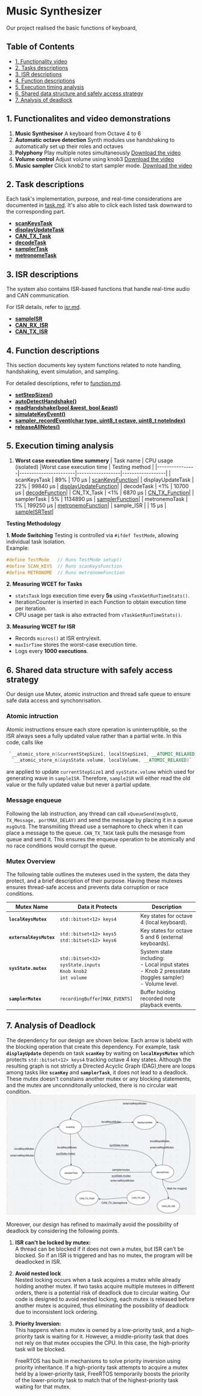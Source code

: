 <!-- REPORT.md -->

# Music Synthesizer

Our project realised the basic functions of keyboard,

## Table of Contents

- [1. Functionality video](#1-functionality-video)
- [2. Tasks descriptions](#2-task-descriptions)
- [3. ISR descriptions](#3-isr-descriptions)
- [4. Function descriptions](#4-function-descriptions)
- [5. Execution timing analysis](#5-execution-timing-analysis)
- [6. Shared data structure and safely access strategy](#6-shared-data-structure-with-safely-access-strategy)
- [7. Analysis of deadlock](#7-analysis-of-deadlock)

## 1. Functionalites and video demonstrations

1. **Music Synthesisor**
   A keyboard from Octave 4 to 6
2. **Automatic octave detection**
   Synth modules use handshaking to automatically set up their roles and octaves
3. **Polyphony**
   Play multiple notes simultaneously
   [Download the video](poly.mp4)
4. **Volume control**
   Adjust volume using knob3
   [Download the video](volume.mp4)
5. **Music sampler**
   Click knob2 to start sampler mode.
   [Download the video](sampler.mp4)

## 2. Task descriptions

Each task's implementation, purpose, and real-time considerations are documented in [task.md](task.md). It's also able to click each listed task downward to the corresponding part.

- [**scanKeysTask**](task.md#1-scanKeysTask)
- [**displayUpdateTask**](task.md#2-displayupdatetask)
- [**CAN_TX_Task**](task.md#3-can_tx_task)
- [**decodeTask**](task.md#4-decodetask)
- [**samplerTask**](task.md#5-samplertask)
- [**metronomeTask**](task.md#6-metronometask)

## 3. ISR descriptions

The system also contains ISR-based functions that handle real-time audio and CAN communication.

For ISR details, refer to [isr.md](isr.md).

- [**sampleISR**](isr.md#1-sampleisr)
- [**CAN_RX_ISR**](isr.md#2-can_rx_isr)
- [**CAN_TX_ISR**](isr.md#3-can_tx_isr)

## 4. Function descriptions

This section documents key system functions related to note handling, handshaking, event simulation, and sampling.

For detailed descriptions, refer to [function.md](function.md).

- [**setStepSizes()**](function.md#1-setstepsizes)
- [**autoDetectHandshake()**](function.md#2-autodetecthandshake)
- [**readHandshake(bool &west, bool &east)**](function.md#3-readhandshakebool-west-bool-east)
- [**simulateKeyEvent()**](function.md#4-simulatekeyeventconst-noteevent-event)
- [**sampler_recordEvent(char type, uint8_t octave, uint8_t noteIndex)**](function.md#5-sampler_recordeventchar-type-uint8_t-octave-uint8_t-noteindex)
- [**releaseAllNotes()**](function.md#6-releaseallnotes)

## 5. Execution timing analysis

1. **Worst case execution time summery**
   | Task name | CPU usage (isolated) |Worst case execution time | Testing method |
   |----------------|-----------------------|------------------|------------------|
   | scanKeysTask | 89% | 170 µs | [scanKeysFunction](wcet.md#scankeysfunction)|
   | displayUpdateTask | 22% | 99840 µs | [displayUpdateFunction](wcet.md#displayupdatefunction)|
   | decodeTask | <1% | 10700 µs | [decodeFunction](wcet.md#decodefunction)|
   | CN_TX_Task | <1% | 6870 µs | [CN_TX_Function](wcet.md#can_tx_function)|
   | samplerTask | 5% | 1134890 µs | [samplerFunction](wcet.md#samplerfunction)|
   | metronemoTask | 1% | 199250 µs | [metronemoFunction](wcet.md#metronomefunction)|
   | sample_ISR | | 15 µs | [sampleISRTest](wcet.md#sampleisrtest)|

**Testing Methodology**

**1. Mode Switching**
Testing is controlled via `#ifdef TestMode`, allowing individual task isolation.  
Example:

```cpp
#define TestMode   // Runs TestMode setup()
#define SCAN_KEYS  // Runs scanKeysFunction
#define METRONOME  // Runs metronomeFunction
```

**2. Measuring WCET for Tasks**

- `statsTask` logs execution time every **5s** using `vTaskGetRunTimeStats()`.
- IterationCounter is inserted in each Function to obtain execution time per iteration.
- CPU usage per task is also extracted from `vTaskGetRunTimeStats()`.

**3. Measuring WCET for ISR**

- Records `micros()` at ISR entry/exit.
- `maxIsrTime` stores the worst-case execution time.
- Logs every **1000 executions**.

## 6. Shared data structure with safely access strategy

Our design use Mutex, atomic instruction and thread safe queue to ensure safe data access and synchonrisation.

### Atomic intruction

Atomic instructions ensure each store operation is uninterruptible, so the ISR always sees a fully updated value rather than a partial write. In this code,
calls like

```c++
 `__atomic_store_n(&currentStepSize1, localStepSize1, __ATOMIC_RELAXED)` //five copies of these for polyphony)
  `__atomic_store_n(&sysState.volume, localVolume, __ATOMIC_RELAXED)`
```

are applied to update `currentStepSize1` and `sysState.volume` which used for generating wave in `sampleISR`. Therefore, `sampleISR` will either read the old value or the fully updated value but never a partial update.

### Message enqueue

Following the lab instruction, any thread can call `xQueueSend(msgOutQ, TX_Message, portMAX_DELAY)` and send the message by placing it in a queue `msgOutQ`. The transmiiting thread use a semaphore to check when it can place a message to the queue. `CAN_TX_TASK` task pulls the mesasge from queue and send it. This ensures the enqueue operation to be atomically and no race conditions would corrupt the queue.

### Mutex Overview

The following table outlines the mutexes used in the system, the data they protect, and a brief description of their purpose. Having these mutexes ensures thread-safe access and prevents data corruption or race conditions.

| Mutex Name              | Data it Protects                                                  | Description                                                                                                 |
| ----------------------- | ----------------------------------------------------------------- | ----------------------------------------------------------------------------------------------------------- |
| **`localKeysMutex`**    | `std::bitset<12> keys4`                                           | Key states for octave 4 (local keyboard).                                                                   |
| **`externalKeysMutex`** | `std::bitset<12> keys5`<br>`std::bitset<12> keys6`                | Key states for octave 5 and 6 (external keyboards).                                                         |
| **`sysState.mutex`**    | `std::bitset<32> sysState.inputs`<br>`Knob knob2`<br>`int volume` | System state including:<br>- Local input states<br>- Knob 2 pressstate (toggles sampler)<br>- Volume level. |
| **`samplerMutex`**      | `recordingBuffer[MAX_EVENTS]`                                     | Buffer holding recorded note playback events.                                                               |

## 7. Analysis of Deadlock

The dependency for our design are shown below. Each arrow is labeld with the blocking operation that create this dependency. For example, task **`displayUpdate`** depends on task **`scanKey`** by waiting on **`localKeysMutex`** which protects `std::bitset<12> keys4` tracking octave 4 key states. Although the resulting graph is not strictly a Directed Acyclic Graph (DAG),there are loops among tasks like **`scanKey`** and **`samplerTask`**, it does not lead to a deadlock. These mutex doesn't constains another mutex or any blocking statements, and the mutex are unconnditonally unlocked, there is no circular wait condition.
![alt text](dependency.png)

Moreover, our design has refined to maximally avoid the possibility of deadlock by considering the following points.

1. **ISR can't be locked by mutex:**  
   A thread can be blocked if it does not own a mutex, but ISR can't be blocked. So if an ISR is triggered and has no mutex, the program will be deadlocked in ISR.

2. **Avoid nested lock**  
   Nested locking occurs when a task acquires a mutex while already holding another mutex. If two tasks acquire multiple mutexes in different orders, there is a potential risk of deadlock due to circular waiting. Our code is designed to avoid nested locking, each mutex is released before another mutex is acquired, thus eliminating the possibility of deadlock due to inconsistent lock ordering.

3. **Priority Inversion:**  
   This happens when a mutex is owned by a low-priority task, and a high-priority task is waiting for it. However, a middle-priority task that does not rely on that mutex occupies the CPU. In this case, the high-priority task will be blocked.

   FreeRTOS has built in mechanisms to solve priority inversion using priority inheritance. If a high-priority task attempts to acquire a mutex held by a lower-priority task, FreeRTOS temporarily boosts the priority of the lower-priority task to match that of the highest-priority task waiting for that mutex.
